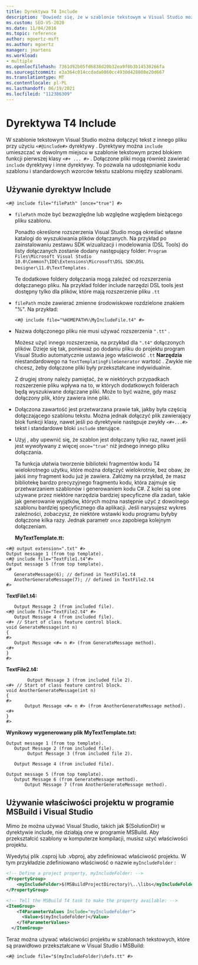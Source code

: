 ```yaml
---
title: Dyrektywa T4 Include
description: 'Dowiedz się, że w szablonie tekstowym w Visual Studio można dołączyć tekst z innego pliku przy użyciu <# @include #> dyrektywy .'
ms.custom: SEO-VS-2020
ms.date: 11/04/2016
ms.topic: reference
author: mgoertz-msft
ms.author: mgoertz
manager: jmartens
ms.workload:
- multiple
ms.openlocfilehash: 7361d92b05fd6838d20b32ea9f0b3b14530266fa
ms.sourcegitcommit: e3a364c014ccdada0860cc4930d428808e20d667
ms.translationtype: MT
ms.contentlocale: pl-PL
ms.lasthandoff: 06/19/2021
ms.locfileid: "112386309"
---
```

# <a name="t4-include-directive"></a>Dyrektywa T4 Include

W szablonie tekstowym Visual Studio można dołączyć tekst z innego pliku przy użyciu `<#@include#>` dyrektywy . Dyrektywy można `include` umieszczać w dowolnym miejscu w szablonie tekstowym przed blokiem funkcji pierwszej klasy `<#+ ... #>` . Dołączone pliki mogą również zawierać `include` dyrektywy i inne dyrektywy. To pozwala na udostępnianie kodu szablonu i standardowych wzorców tekstu szablonu między szablonami.

## <a name="using-include-directives"></a>Używanie dyrektyw Include

```
<#@ include file="filePath" [once="true"] #>
```

- `filePath` może być bezwzględne lub względne względem bieżącego pliku szablonu.

   Ponadto określone rozszerzenia Visual Studio mogą określać własne katalogi do wyszukiwania plików dołączanych. Na przykład po zainstalowaniu zestawu SDK wizualizacji i modelowania (DSL Tools) do listy dołączanych zostanie dodany następujący folder: `Program Files\Microsoft Visual Studio 10.0\Common7\IDE\Extensions\Microsoft\DSL SDK\DSL Designer\11.0\TextTemplates` .

   Te dodatkowe foldery dołączania mogą zależeć od rozszerzenia dołączanego pliku. Na przykład folder include narzędzi DSL tools jest dostępny tylko dla plików, które mają rozszerzenie pliku `.tt`

- `filePath` może zawierać zmienne środowiskowe rozdzielone znakiem "%". Na przykład:

  ```
  <#@ include file="%HOMEPATH%\MyIncludeFile.t4" #>
  ```

- Nazwa dołączonego pliku nie musi używać rozszerzenia `".tt"` .

   Możesz użyć innego rozszerzenia, na przykład dla `".t4"` dołączonych plików. Dzieje się tak, ponieważ po dodaniu pliku do projektu program Visual Studio automatycznie ustawia jego właściwość `.tt` **Narzędzia** niestandardowego na `TextTemplatingFileGenerator` wartość . Zwykle nie chcesz, żeby dołączone pliki były przekształcane indywidualnie.

   Z drugiej strony należy pamiętać, że w niektórych przypadkach rozszerzenie pliku wpływa na to, w których dodatkowych folderach będą wyszukiwane dołączane pliki. Może to być ważne, gdy masz dołączony plik, który zawiera inne pliki.

- Dołączona zawartość jest przetwarzana prawie tak, jakby była częścią dołączającego szablonu tekstu. Można jednak dołączyć plik zawierający blok funkcji klasy, nawet jeśli po dyrektywie następuje zwykły `<#+...#>` tekst i standardowe bloki `include` sterujące.

- Użyj , aby upewnić się, że szablon jest dołączany tylko raz, nawet jeśli jest wywoływany z więcej `once="true"` niż jednego innego pliku dołączania.

   Ta funkcja ułatwia tworzenie biblioteki fragmentów kodu T4 wielokrotnego użytku, które można dołączyć wielokrotnie, bez obaw, że jakiś inny fragment kodu już je zawiera.  Załóżmy na przykład, że masz bibliotekę bardzo precyzyjnego fragmentu kodu, która zajmuje się przetwarzaniem szablonów i generowaniem kodu C#.  Z kolei są one używane przez niektóre narzędzia bardziej specyficzne dla zadań, takie jak generowanie wyjątków, których można następnie użyć z dowolnego szablonu bardziej specyficznego dla aplikacji. Jeśli narysujesz wykres zależności, zobaczysz, że niektóre wstawki kodu programu byłyby dołączone kilka razy. Jednak parametr `once` zapobiega kolejnym dołączeniam.

  **MyTextTemplate.tt:**

```
<#@ output extension=".txt" #>
Output message 1 (from top template).
<#@ include file="TextFile1.t4"#>
Output message 5 (from top template).
<#
   GenerateMessage(6); // defined in TextFile1.t4
   AnotherGenerateMessage(7); // defined in TextFile2.t4
#>
```

 **TextFile1.t4:**

```
   Output Message 2 (from included file).
<#@ include file="TextFile2.t4" #>
   Output Message 4 (from included file).
<#+ // Start of class feature control block.
void GenerateMessage(int n)
{
#>
   Output Message <#= n #> (from GenerateMessage method).
<#+
}
#>
```

 **TextFile2.t4:**

```
        Output Message 3 (from included file 2).
<#+ // Start of class feature control block.
void AnotherGenerateMessage(int n)
{
#>
       Output Message <#= n #> (from AnotherGenerateMessage method).
<#+
}
#>
```

 **Wynikowy wygenerowany plik MyTextTemplate.txt:**

```
Output message 1 (from top template).
   Output Message 2 (from included file).
        Output Message 3 (from included file 2).

   Output Message 4 (from included file).

Output message 5 (from top template).
   Output Message 6 (from GenerateMessage method).
       Output Message 7 (from AnotherGenerateMessage method).
```

## <a name="using-project-properties-in-msbuild-and-visual-studio"></a><a name="msbuild"></a> Używanie właściwości projektu w programie MSBuild i Visual Studio
 Mimo że można używać Visual Studio, takich jak $(SolutionDir) w dyrektywie include, nie działają one w programie MSBuild. Aby przekształcić szablony w komputerze kompilacji, musisz użyć właściwości projektu.

 Wyedytuj plik .csproj lub .vbproj, aby zdefiniować właściwość projektu. W tym przykładzie zdefiniowano właściwość o nazwie `myIncludeFolder` :

```xml
<!-- Define a project property, myIncludeFolder: -->
<PropertyGroup>
    <myIncludeFolder>$(MSBuildProjectDirectory)\..\libs</myIncludeFolder>
</PropertyGroup>

<!-- Tell the MSBuild T4 task to make the property available: -->
<ItemGroup>
    <T4ParameterValues Include="myIncludeFolder">
      <Value>$(myIncludeFolder)</Value>
    </T4ParameterValues>
  </ItemGroup>
```

 Teraz można używać właściwości projektu w szablonach tekstowych, które są prawidłowo przekształcane w Visual Studio i MSBuild:

```
<#@ include file="$(myIncludeFolder)\defs.tt" #>
```

